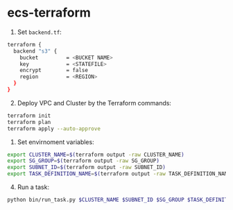 # ecs-terraform

1. Set `backend.tf`:

```bash
terraform {
  backend "s3" {
    bucket         = <BUCKET NAME>
    key            = <STATEFILE>
    encrypt        = false
    region         = <REGION>
  }
}
```
2. Deploy VPC and Cluster by the Terraform commands:

```bash
terraform init
terraform plan
terraform apply --auto-approve
```

1. Set envirnoment variables:

```bash
export CLUSTER_NAME=$(terraform output -raw CLUSTER_NAME)
export SG_GROUP=$(terraform output -raw SG_GROUP)
export SUBNET_ID=$(terraform output -raw SUBNET_ID)
export TASK_DEFINITION_NAME=$(terraform output -raw TASK_DEFINITION_NAME)
```

4. Run a task:

```bash
python bin/run_task.py $CLUSTER_NAME $SUBNET_ID $SG_GROUP $TASK_DEFINITION_NAME
```
